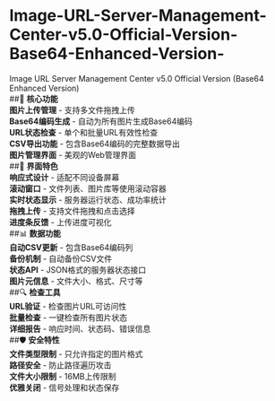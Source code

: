 # Image-URL-Server-Management-Center-v5.0-Official-Version-Base64-Enhanced-Version-
Image URL Server Management Center v5.0 Official Version (Base64 Enhanced Version)
<br>
##🔧 **核心功能**<br>
**图片上传管理** - 支持多文件拖拽上传<br>
**Base64编码生成** - 自动为所有图片生成Base64编码<br>
**URL状态检查** - 单个和批量URL有效性检查<br>
**CSV导出功能** - 包含Base64编码的完整数据导出<br>
**图片管理界面** - 美观的Web管理界面<br>
##🎨 **界面特色**<br>
**响应式设计** - 适配不同设备屏幕<br>
**滚动窗口** - 文件列表、图片库等使用滚动容器<br>
**实时状态显示** - 服务器运行状态、成功率统计<br>
**拖拽上传** - 支持文件拖拽和点击选择<br>
**进度条反馈** - 上传进度可视化<br>
##📊 **数据功能**<br>
**自动CSV更新** - 包含Base64编码列<br>
**备份机制** - 自动备份CSV文件<br>
**状态API** - JSON格式的服务器状态接口<br>
**图片元信息** - 文件大小、格式、尺寸等<br>
##🔍 **检查工具**<br>
**URL验证** - 检查图片URL可访问性<br>
**批量检查** - 一键检查所有图片状态<br>
**详细报告** - 响应时间、状态码、错误信息<br>
##🛡️ **安全特性**<br>
**文件类型限制** - 只允许指定的图片格式<br>
**路径安全** - 防止路径遍历攻击<br>
**文件大小限制** - 16MB上传限制<br>
**优雅关闭** - 信号处理和状态保存<br>
